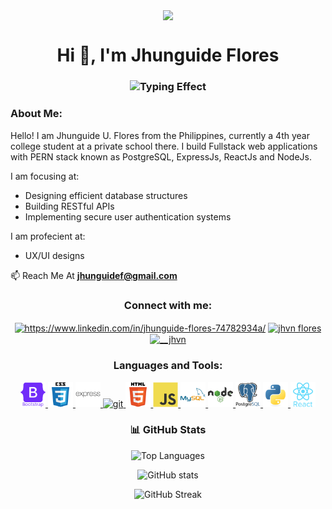 

<p align="center">
   <img align="center" src="https://capsule-render.vercel.app/api?type=waving&color=gradient&height=200&section=header&text=Welcome%20to%20My%20Profile&fontSize=40&fontColor=fff"/>
</p>


<h1 align="center">Hi 👋, I'm Jhunguide Flores</h1>

<h3 align="center">
   
<!-- Typing Animation -->
<img src="https://readme-typing-svg.demolab.com?font=Poppins&size=22&duration=3000&pause=500&color=ffffff&center=true&width=600&lines=Full+Stack+Web+Developer;UI%2FUX+Enthusiast;Future+Oriented" alt="Typing Effect"/>

</h3>


<h3 align="About Me">About Me:</h3>

<p align="center">

Hello! I am Jhunguide U. Flores from the Philippines, currently a 4th year college student at a private school there. I build Fullstack web applications with PERN stack
known as PostgreSQL, ExpressJs, ReactJs and NodeJs. 

I am focusing at:
- Designing efficient database structures  
- Building RESTful APIs  
- Implementing secure user authentication systems  

I am profecient at:
- UX/UI designs

   
📫 Reach Me At **jhunguidef@gmail.com**
   
</p>


<h3 align="center">Connect with me:</h3>
<p align="center">
<a href="https://linkedin.com/in/https://www.linkedin.com/in/jhunguide-flores-74782934a/" target="blank"><img align="center" src="https://raw.githubusercontent.com/rahuldkjain/github-profile-readme-generator/master/src/images/icons/Social/linked-in-alt.svg" alt="https://www.linkedin.com/in/jhunguide-flores-74782934a/" height="30" width="40" /></a>
<a href="https://fb.com/jhvn flores" target="blank"><img align="center" src="https://raw.githubusercontent.com/rahuldkjain/github-profile-readme-generator/master/src/images/icons/Social/facebook.svg" alt="jhvn flores" height="30" width="40" /></a>
<a href="https://instagram.com/__jhvn" target="blank"><img align="center" src="https://raw.githubusercontent.com/rahuldkjain/github-profile-readme-generator/master/src/images/icons/Social/instagram.svg" alt="__jhvn" height="30" width="40" /></a>
</p>




<h3 align="center">Languages and Tools:</h3>

<p align="center"> 
  <a href="https://getbootstrap.com" target="_blank" rel="noreferrer"> 
    <img src="https://raw.githubusercontent.com/devicons/devicon/master/icons/bootstrap/bootstrap-plain-wordmark.svg" alt="bootstrap" width="40" height="40"/>
  </a> 
  <a href="https://www.w3schools.com/css/" target="_blank" rel="noreferrer"> 
    <img src="https://raw.githubusercontent.com/devicons/devicon/master/icons/css3/css3-original-wordmark.svg" alt="css3" width="40" height="40"/> 
  </a> 
  <a href="https://expressjs.com" target="_blank" rel="noreferrer"> 
    <img src="https://raw.githubusercontent.com/devicons/devicon/master/icons/express/express-original-wordmark.svg" alt="express" width="40" height="40"/> 
  </a> 
  <a href="https://git-scm.com/" target="_blank" rel="noreferrer"> 
    <img src="https://www.vectorlogo.zone/logos/git-scm/git-scm-icon.svg" alt="git" width="40" height="40"/> 
  </a> 
  <a href="https://www.w3.org/html/" target="_blank" rel="noreferrer"> 
    <img src="https://raw.githubusercontent.com/devicons/devicon/master/icons/html5/html5-original-wordmark.svg" alt="html5" width="40" height="40"/> 
  </a> 
  <a href="https://developer.mozilla.org/en-US/docs/Web/JavaScript" target="_blank" rel="noreferrer"> 
    <img src="https://raw.githubusercontent.com/devicons/devicon/master/icons/javascript/javascript-original.svg" alt="javascript" width="40" height="40"/> 
  </a> 
  <a href="https://www.mysql.com/" target="_blank" rel="noreferrer"> 
    <img src="https://raw.githubusercontent.com/devicons/devicon/master/icons/mysql/mysql-original-wordmark.svg" alt="mysql" width="40" height="40"/> 
  </a> 
  <a href="https://nodejs.org" target="_blank" rel="noreferrer"> 
    <img src="https://raw.githubusercontent.com/devicons/devicon/master/icons/nodejs/nodejs-original-wordmark.svg" alt="nodejs" width="40" height="40"/> 
  </a> 
  <a href="https://www.postgresql.org" target="_blank" rel="noreferrer"> 
    <img src="https://raw.githubusercontent.com/devicons/devicon/master/icons/postgresql/postgresql-original-wordmark.svg" alt="postgresql" width="40" height="40"/> 
  </a> 
  <a href="https://www.python.org" target="_blank" rel="noreferrer"> 
    <img src="https://raw.githubusercontent.com/devicons/devicon/master/icons/python/python-original.svg" alt="python" width="40" height="40"/> 
  </a> 
  <a href="https://reactjs.org/" target="_blank" rel="noreferrer"> 
    <img src="https://raw.githubusercontent.com/devicons/devicon/master/icons/react/react-original-wordmark.svg" alt="react" width="40" height="40"/> 
  </a> 
   
</p>




<h3 align="center">📊 GitHub Stats</h3>

<p align="center">
  <img src="https://github-readme-stats.vercel.app/api/top-langs?username=yhvn-dev&show_icons=true&locale=en&layout=compact&theme=tokyonight" alt="Top Languages" />
</p>

<p align="center">
  <img src="https://github-readme-stats.vercel.app/api?username=yhvn-dev&show_icons=true&locale=en&theme=tokyonight" alt="GitHub stats" />
</p>

<p align="center">
  <img src="https://github-readme-streak-stats.herokuapp.com/?user=yhvn-dev&theme=tokyonight" alt="GitHub Streak" />
</p>




